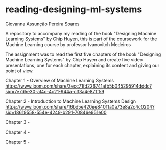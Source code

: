 # reading-designing-ml-systems
Giovanna Assunção Pereira Soares

A repository to accompany my reading of the book "Designing Machine Learning Systems" by Chip Huyen, this is part of the coursework for the Machine Learning course by professor Ivanovitch Medeiros

The assignment was to read the first five chapters of the book "Designing Machine Learning Systems" by Chip Huyen and create five video presentations, one for each chapter, explaining its content and giving our point of view.

Chapter 1 - Overview of Machine Learning Systems 
https://www.loom.com/share/3ecc71fd226741afb5b045295914dddc?sid=7e7d5e30-af4c-4c21-944a-c33a4e871f59

Chapter 2 - Introduction to Machine Learning Systems Design
https://www.loom.com/share/16bd5e420ee84011a0a73e8a2c4c0204?sid=18619558-554e-4249-b291-70846e951e00

Chapter 3 - 

Chapter 4 - 

Chapter 5 - 
